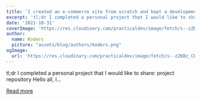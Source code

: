 ```yaml
---
title: 'I created an e-commerce site from scratch and kept a development diary over the cource of 5 months'
excerpt: 'tl;dr I completed a personal project that I would like to share: project repository  Hello all,  I...'
date: '2021-10-31'
coverImage: 'https://res.cloudinary.com/practicaldev/image/fetch/s--zZKBz_CE--/c_imagga_scale,f_auto,fl_progressive,h_420,q_auto,w_1000/https://dev-to-uploads.s3.amazonaws.com/uploads/articles/zibj168e2c9xsdlojexh.png'
author:
  name: Koders
  picture: "assets/blog/authors/koders.png"
ogImage:
  url: 'https://res.cloudinary.com/practicaldev/image/fetch/s--zZKBz_CE--/c_imagga_scale,f_auto,fl_progressive,h_420,q_auto,w_1000/https://dev-to-uploads.s3.amazonaws.com/uploads/articles/zibj168e2c9xsdlojexh.png'
---
```


tl;dr I completed a personal project that I would like to share: project repository  Hello all,  I...

[Read more](https://dev.to/sgoulas/i-created-an-e-commerce-site-from-scratch-and-kept-a-development-diary-over-the-cource-of-5-months-12mm)
